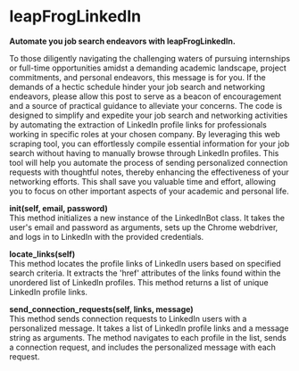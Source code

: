 # leapFrogLinkedIn
**Automate you job search endeavors with leapFrogLinkedIn.** <br>

To those diligently navigating the challenging waters of pursuing internships or full-time opportunities amidst a demanding academic landscape, project commitments, and personal endeavors, this message is for you. If the demands of a hectic schedule hinder your job search and networking endeavors, please allow this post to serve as a beacon of encouragement and a source of practical guidance to alleviate your concerns.
The code is designed to simplify and expedite your job search and networking activities by automating the extraction of LinkedIn profile links for professionals working in specific roles at your chosen company. By leveraging this web scraping tool, you can effortlessly compile essential information for your job search without having to manually browse through LinkedIn profiles. This tool will help you automate the process of sending personalized connection requests with thoughtful notes, thereby enhancing the effectiveness of your networking efforts. This shall save you valuable time and effort, allowing you to focus on other important aspects of your academic and personal life.

**__init__(self, email, password)** <br>
This method initializes a new instance of the LinkedInBot class. It takes the user's email and password as arguments, sets up the Chrome webdriver, and logs in to LinkedIn with the provided credentials.

**locate_links(self)** <br>
This method locates the profile links of LinkedIn users based on specified search criteria. It extracts the 'href' attributes of the links found within the unordered list of LinkedIn profiles. This method returns a list of unique LinkedIn profile links.

**send_connection_requests(self, links, message)** <br>
This method sends connection requests to LinkedIn users with a personalized message. It takes a list of LinkedIn profile links and a message string as arguments. The method navigates to each profile in the list, sends a connection request, and includes the personalized message with each request.
